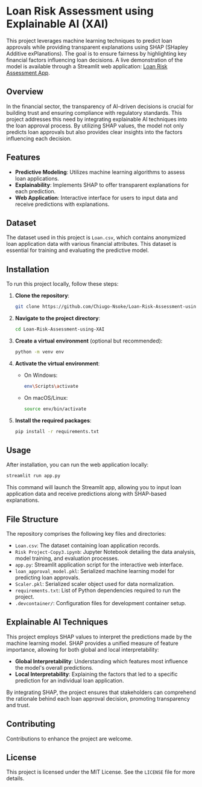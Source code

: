 # Loan Risk Assessment using Explainable AI (XAI)

This project leverages machine learning techniques to predict loan approvals while providing transparent explanations using SHAP (SHapley Additive exPlanations). The goal is to ensure fairness by highlighting key financial factors influencing loan decisions. A live demonstration of the model is available through a Streamlit web application: [Loan Risk Assessment App](https://loan-risk-assessment-using-xai.streamlit.app/).

## Overview

In the financial sector, the transparency of AI-driven decisions is crucial for building trust and ensuring compliance with regulatory standards. This project addresses this need by integrating explainable AI techniques into the loan approval process. By utilizing SHAP values, the model not only predicts loan approvals but also provides clear insights into the factors influencing each decision.

## Features

- **Predictive Modeling**: Utilizes machine learning algorithms to assess loan applications.
- **Explainability**: Implements SHAP to offer transparent explanations for each prediction.
- **Web Application**: Interactive interface for users to input data and receive predictions with explanations.

## Dataset

The dataset used in this project is `Loan.csv`, which contains anonymized loan application data with various financial attributes. This dataset is essential for training and evaluating the predictive model.

## Installation

To run this project locally, follow these steps:

1. **Clone the repository**:

   ```bash
   git clone https://github.com/Chiugo-Nsoke/Loan-Risk-Assessment-using-XAI.git
   ```

2. **Navigate to the project directory**:

   ```bash
   cd Loan-Risk-Assessment-using-XAI
   ```

3. **Create a virtual environment** (optional but recommended):

   ```bash
   python -m venv env
   ```

4. **Activate the virtual environment**:

   - On Windows:
     ```bash
     env\Scripts\activate
     ```
   - On macOS/Linux:
     ```bash
     source env/bin/activate
     ```

5. **Install the required packages**:

   ```bash
   pip install -r requirements.txt
   ```

## Usage

After installation, you can run the web application locally:

```bash
streamlit run app.py
```

This command will launch the Streamlit app, allowing you to input loan application data and receive predictions along with SHAP-based explanations.

## File Structure

The repository comprises the following key files and directories:

- `Loan.csv`: The dataset containing loan application records.
- `Risk Project-Copy3.ipynb`: Jupyter Notebook detailing the data analysis, model training, and evaluation processes.
- `app.py`: Streamlit application script for the interactive web interface.
- `loan_approval_model.pkl`: Serialized machine learning model for predicting loan approvals.
- `Scaler.pkl`: Serialized scaler object used for data normalization.
- `requirements.txt`: List of Python dependencies required to run the project.
- `.devcontainer/`: Configuration files for development container setup.

## Explainable AI Techniques

This project employs SHAP values to interpret the predictions made by the machine learning model. SHAP provides a unified measure of feature importance, allowing for both global and local interpretability:

- **Global Interpretability**: Understanding which features most influence the model's overall predictions.
- **Local Interpretability**: Explaining the factors that led to a specific prediction for an individual loan application.

By integrating SHAP, the project ensures that stakeholders can comprehend the rationale behind each loan approval decision, promoting transparency and trust.

## Contributing

Contributions to enhance the project are welcome.

## License

This project is licensed under the MIT License. See the `LICENSE` file for more details.
